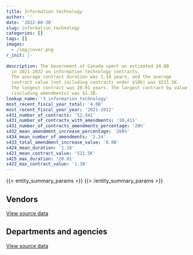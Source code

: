 ```yaml
---
title: Information technology
author: ''
date: '2022-08-30'
slug: information_technology
categories: []
tags: []
images:
  - /img/cover.png
r_init: |-
  
description: The Government of Canada spent an estimated $4.0B
  in 2021-2022 on information technology contracts.
  The average contract duration was 1.18 years, and the average
  contract value (not including contracts under $10k) was $521.5K.
  The longest contract was 20.01 years. The largest contract by value
  (including amendments) was $1.1B.
lookup_name: '3_information_technology'
most_recent_fiscal_year_total: '4.0B'
most_recent_fiscal_year_year: '2021-2022'
s431_number_of_contracts: '52,441'
s431_number_of_contracts_with_amendments: '10,411'
s431_number_of_contracts_amendments_percentage: '20%'
s432_mean_amendment_increase_percentage: '288%'
s434_mean_number_of_amendments: '2.24'
s433_total_amendment_increase_value: '8.8B'
s424_mean_duration: '1.18'
s421_mean_contract_value: '521.5K'
s425_max_duration: '20.01'
s422_max_contract_value: '1.1B'
---
```


<script src="/rmarkdown-libs/htmlwidgets/htmlwidgets.js"></script>
<link href="/rmarkdown-libs/datatables-css/datatables-crosstalk.css" rel="stylesheet" />
<script src="/rmarkdown-libs/datatables-binding/datatables.js"></script>
<script src="/rmarkdown-libs/jquery/jquery-3.6.0.min.js"></script>
<link href="/rmarkdown-libs/dt-core-bootstrap/css/dataTables.bootstrap.min.css" rel="stylesheet" />
<link href="/rmarkdown-libs/dt-core-bootstrap/css/dataTables.bootstrap.extra.css" rel="stylesheet" />
<script src="/rmarkdown-libs/dt-core-bootstrap/js/jquery.dataTables.min.js"></script>
<script src="/rmarkdown-libs/dt-core-bootstrap/js/dataTables.bootstrap.min.js"></script>
<link href="/rmarkdown-libs/crosstalk/css/crosstalk.min.css" rel="stylesheet" />
<script src="/rmarkdown-libs/crosstalk/js/crosstalk.min.js"></script>
<script src="/rmarkdown-libs/htmlwidgets/htmlwidgets.js"></script>
<link href="/rmarkdown-libs/datatables-css/datatables-crosstalk.css" rel="stylesheet" />
<script src="/rmarkdown-libs/datatables-binding/datatables.js"></script>
<script src="/rmarkdown-libs/jquery/jquery-3.6.0.min.js"></script>
<link href="/rmarkdown-libs/dt-core-bootstrap/css/dataTables.bootstrap.min.css" rel="stylesheet" />
<link href="/rmarkdown-libs/dt-core-bootstrap/css/dataTables.bootstrap.extra.css" rel="stylesheet" />
<script src="/rmarkdown-libs/dt-core-bootstrap/js/jquery.dataTables.min.js"></script>
<script src="/rmarkdown-libs/dt-core-bootstrap/js/dataTables.bootstrap.min.js"></script>
<link href="/rmarkdown-libs/crosstalk/css/crosstalk.min.css" rel="stylesheet" />
<script src="/rmarkdown-libs/crosstalk/js/crosstalk.min.js"></script>

{{< entity_summary_params >}}
{{< /entity_summary_params >}}

## Vendors

<div id="htmlwidget-1" style="width:100%;height:auto;" class="datatables html-widget"></div>
<script type="application/json" data-for="htmlwidget-1">{"x":{"style":"bootstrap","filter":"none","vertical":false,"data":[["<a href=\"/vendors/10647802_canada/\">10647802 Canada<\/a>","<a href=\"/vendors/11983890_canada_centre/\">11983890 Canada Centre<\/a>","<a href=\"/vendors/2keys/\">2Keys<\/a>","<a href=\"/vendors/3d_datacomm/\">3D datacomm<\/a>","<a href=\"/vendors/3m_canada_company/\">3M Canada Company<\/a>","<a href=\"/vendors/4_office_automation/\">4 Office Automation<\/a>","<a href=\"/vendors/49_solutions/\">49 Solutions<\/a>","<a href=\"/vendors/4plan_consulting/\">4Plan Consulting<\/a>","<a href=\"/vendors/529040_ontario_and_880382/\">529040 Ontario and 880382<\/a>","<a href=\"/vendors/9168516_canada/\">9168516 Canada<\/a>","<a href=\"/vendors/a_hundred_answers/\">A Hundred Answers<\/a>","<a href=\"/vendors/ab_sciex/\">AB Sciex<\/a>","<a href=\"/vendors/accenture/\">Accenture<\/a>","<a href=\"/vendors/access_2_networks/\">Access 2 Networks<\/a>","<a href=\"/vendors/acme_future_security_controls/\">Acme Future Security Controls<\/a>","<a href=\"/vendors/acosys_consulting_services/\">Acosys Consulting Services<\/a>","<a href=\"/vendors/act/\">ACT<\/a>","<a href=\"/vendors/action_personnel_of_ottawa_hull/\">Action Personnel of Ottawa Hull<\/a>","<a href=\"/vendors/adga_group/\">ADGA Group<\/a>","<a href=\"/vendors/adobe/\">Adobe<\/a>","<a href=\"/vendors/adrm_technology_consulting/\">ADRM Technology Consulting<\/a>","<a href=\"/vendors/advanced_business_interiors/\">Advanced Business Interiors<\/a>","<a href=\"/vendors/advanced_chippewa_technologies/\">Advanced Chippewa Technologies<\/a>","<a href=\"/vendors/agilent/\">Agilent<\/a>","<a href=\"/vendors/ainsworth/\">Ainsworth<\/a>","<a href=\"/vendors/air_liquide_canada/\">Air Liquide Canada<\/a>","<a href=\"/vendors/airbus/\">Airbus<\/a>","<a href=\"/vendors/alinea_international/\">Alinea International<\/a>","<a href=\"/vendors/altis_human_resources/\">Altis Human Resources<\/a>","<a href=\"/vendors/amazon/\">Amazon<\/a>","<a href=\"/vendors/amtek_engineering/\">Amtek Engineering<\/a>","<a href=\"/vendors/anixter/\">Anixter<\/a>","<a href=\"/vendors/ansys_canada/\">Ansys Canada<\/a>","<a href=\"/vendors/applied_electonics/\">Applied Electonics<\/a>","<a href=\"/vendors/apption/\">Apption<\/a>","<a href=\"/vendors/arisglobal/\">Arisglobal<\/a>","<a href=\"/vendors/artemp_personnel_services/\">Artemp Personnel Services<\/a>","<a href=\"/vendors/asokan_business_interiors/\">Asokan Business Interiors<\/a>","<a href=\"/vendors/associated_engineering/\">Associated Engineering<\/a>","<a href=\"/vendors/avi_spl_canada/\">AVI SPL Canada<\/a>","<a href=\"/vendors/b_l_associates/\">B L Associates<\/a>","<a href=\"/vendors/bae_systems/\">BAE Systems<\/a>","<a href=\"/vendors/banctec_canada/\">BancTec Canada<\/a>","<a href=\"/vendors/banfield_seguin/\">Banfield Seguin<\/a>","<a href=\"/vendors/bdo_canada/\">BDO Canada<\/a>","<a href=\"/vendors/beckman_coulter_canada/\">Beckman Coulter Canada<\/a>","<a href=\"/vendors/bell_and_howell_canada/\">Bell and Howell Canada<\/a>","<a href=\"/vendors/bell_canada/\">Bell Canada<\/a>","<a href=\"/vendors/black_mcdonald/\">Black McDonald<\/a>","<a href=\"/vendors/blackberry/\">Blackberry<\/a>","<a href=\"/vendors/bluedot/\">BlueDot<\/a>","<a href=\"/vendors/bmc_software/\">Bmc Software<\/a>","<a href=\"/vendors/bmc_software_canada/\">BMC Software Canada<\/a>","<a href=\"/vendors/bombardier/\">Bombardier<\/a>","<a href=\"/vendors/bragg_communications/\">Bragg Communications<\/a>","<a href=\"/vendors/brandt_tractor/\">Brandt Tractor<\/a>","<a href=\"/vendors/bridges_of_canada/\">Bridges of Canada<\/a>","<a href=\"/vendors/broadnet_telecom/\">Broadnet Telecom<\/a>","<a href=\"/vendors/brookfield_global_integrated_solutions/\">Brookfield Global Integrated Solutions<\/a>","<a href=\"/vendors/brs_innovations/\">BRS Innovations<\/a>","<a href=\"/vendors/bruker/\">Bruker<\/a>","<a href=\"/vendors/c_core/\">C Core<\/a>","<a href=\"/vendors/ca/\">CA<\/a>","<a href=\"/vendors/cache_computer_consulting/\">Cache Computer Consulting<\/a>","<a href=\"/vendors/cadex/\">Cadex<\/a>","<a href=\"/vendors/calian/\">Calian<\/a>","<a href=\"/vendors/campbell_scientific_canada/\">Campbell Scientific Canada<\/a>","<a href=\"/vendors/canada_post/\">Canada Post<\/a>","<a href=\"/vendors/canadian_bank_note_company/\">Canadian Bank Note Company<\/a>","<a href=\"/vendors/canadian_corps_of_commissionaires/\">Canadian Corps of Commissionaires<\/a>","<a href=\"/vendors/canadian_development_consultants/\">Canadian Development Consultants<\/a>","<a href=\"/vendors/canon/\">Canon<\/a>","<a href=\"/vendors/cansel_survey_equipment/\">Cansel Survey Equipment<\/a>","<a href=\"/vendors/carahsoft_technology/\">Carahsoft Technology<\/a>","<a href=\"/vendors/careworx/\">CareWorx<\/a>","<a href=\"/vendors/carswell/\">Carswell<\/a>","<a href=\"/vendors/cbci_telecom/\">CBCI Telecom<\/a>","<a href=\"/vendors/cdci_research/\">CDCI Research<\/a>","<a href=\"/vendors/cdw_canada/\">CDW Canada<\/a>","<a href=\"/vendors/cellebrite/\">Cellebrite<\/a>","<a href=\"/vendors/ceridian/\">Ceridian<\/a>","<a href=\"/vendors/cgi/\">CGI<\/a>","<a href=\"/vendors/channel_management_international/\">Channel Management International<\/a>","<a href=\"/vendors/charter_telecom/\">Charter Telecom<\/a>","<a href=\"/vendors/chubb_edwards/\">Chubb Edwards<\/a>","<a href=\"/vendors/cima/\">CIMA<\/a>","<a href=\"/vendors/cision_canada/\">Cision Canada<\/a>","<a href=\"/vendors/cistel_technology/\">Cistel Technology<\/a>","<a href=\"/vendors/citrix/\">Citrix<\/a>","<a href=\"/vendors/click_networks/\">Click Networks<\/a>","<a href=\"/vendors/closereach/\">CloseReach<\/a>","<a href=\"/vendors/co_ven/\">Co Ven<\/a>","<a href=\"/vendors/cofomo/\">Cofomo<\/a>","<a href=\"/vendors/colt_canada/\">Colt Canada<\/a>","<a href=\"/vendors/combat_networks/\">Combat Networks<\/a>","<a href=\"/vendors/commpower/\">CommPower<\/a>","<a href=\"/vendors/commvault_systems/\">Commvault Systems<\/a>","<a href=\"/vendors/compucom_canada/\">Compucom Canada<\/a>","<a href=\"/vendors/compugen/\">Compugen<\/a>","<a href=\"/vendors/computer_associates_canada/\">Computer Associates Canada<\/a>","<a href=\"/vendors/concept_controls/\">Concept Controls<\/a>","<a href=\"/vendors/conexsys/\">CONEXSYS<\/a>","<a href=\"/vendors/connex_telecommunications/\">Connex Telecommunications<\/a>","<a href=\"/vendors/conoscenti_technologies/\">Conoscenti Technologies<\/a>","<a href=\"/vendors/contract_community/\">Contract Community<\/a>","<a href=\"/vendors/convergint_technologies/\">Convergint Technologies<\/a>","<a href=\"/vendors/coradix_technology_consulting/\">Coradix Technology Consulting<\/a>","<a href=\"/vendors/corbel_management/\">Corbel Management<\/a>","<a href=\"/vendors/csdc_systems/\">CSDC Systems<\/a>","<a href=\"/vendors/ctoms/\">CTOMS<\/a>","<a href=\"/vendors/cullen_diesel_power/\">Cullen Diesel Power<\/a>","<a href=\"/vendors/cytelligence/\">Cytelligence<\/a>","<a href=\"/vendors/d_mark_biosciences/\">D Mark Biosciences<\/a>","<a href=\"/vendors/d2l/\">D2L<\/a>","<a href=\"/vendors/d4is_solutions/\">D4IS Solutions<\/a>","<a href=\"/vendors/dalhousie_university/\">Dalhousie University<\/a>","<a href=\"/vendors/dalian_enterprises/\">Dalian Enterprises<\/a>","<a href=\"/vendors/dasco_equipment/\">DASCO Equipment<\/a>","<a href=\"/vendors/decisive_group/\">Decisive Group<\/a>","<a href=\"/vendors/delco_automation/\">Delco Automation<\/a>","<a href=\"/vendors/dell_computer/\">Dell Computer<\/a>","<a href=\"/vendors/deloitte_and_touche/\">Deloitte and Touche<\/a>","<a href=\"/vendors/diligens/\">Diligens<\/a>","<a href=\"/vendors/dls_technology/\">DLS Technology<\/a>","<a href=\"/vendors/dnr_consulting_group/\">DNR Consulting Group<\/a>","<a href=\"/vendors/donna_cona/\">Donna Cona<\/a>","<a href=\"/vendors/dwp_solutions/\">DWP Solutions<\/a>","<a href=\"/vendors/dymech_engineering/\">Dymech Engineering<\/a>","<a href=\"/vendors/dynabook_canada/\">Dynabook Canada<\/a>","<a href=\"/vendors/dynamic_personnel_consultants/\">Dynamic Personnel Consultants<\/a>","<a href=\"/vendors/eagle_professional_resources/\">Eagle Professional Resources<\/a>","<a href=\"/vendors/eberhard_von_huene_associates/\">Eberhard Von Huene Associates<\/a>","<a href=\"/vendors/ebsco_canada/\">EBSCO Canada<\/a>","<a href=\"/vendors/eclipsys_solutions/\">Eclipsys Solutions<\/a>","<a href=\"/vendors/elsevier/\">Elsevier<\/a>","<a href=\"/vendors/emcon_services/\">Emcon Services<\/a>","<a href=\"/vendors/empowered_networks/\">Empowered Networks<\/a>","<a href=\"/vendors/emtec/\">Emtec<\/a>","<a href=\"/vendors/entrust/\">Entrust<\/a>","<a href=\"/vendors/eperformance/\">Eperformance<\/a>","<a href=\"/vendors/ernst_young/\">Ernst Young<\/a>","<a href=\"/vendors/esri/\">ESRI<\/a>","<a href=\"/vendors/evaluation_personnel_selection/\">Evaluation Personnel Selection<\/a>","<a href=\"/vendors/evripos_janitorial_services/\">Evripos Janitorial Services<\/a>","<a href=\"/vendors/excel_human_resources/\">Excel Human Resources<\/a>","<a href=\"/vendors/factiva/\">Factiva<\/a>","<a href=\"/vendors/fast_track_staffing/\">Fast Track Staffing<\/a>","<a href=\"/vendors/felix_technology/\">Felix Technology<\/a>","<a href=\"/vendors/ference_company_consulting/\">Ference Company Consulting<\/a>","<a href=\"/vendors/finning_international/\">Finning International<\/a>","<a href=\"/vendors/forrester_research/\">Forrester Research<\/a>","<a href=\"/vendors/foxit_software/\">Foxit Software<\/a>","<a href=\"/vendors/freebalance/\">FreeBalance<\/a>","<a href=\"/vendors/frequentis_canada/\">Frequentis Canada<\/a>","<a href=\"/vendors/fujitsu/\">Fujitsu<\/a>","<a href=\"/vendors/gap_wireless/\">Gap Wireless<\/a>","<a href=\"/vendors/garda_security_group/\">Garda Security Group<\/a>","<a href=\"/vendors/gartner/\">Gartner<\/a>","<a href=\"/vendors/gc_strategies/\">GC Strategies<\/a>","<a href=\"/vendors/gdi_services/\">GDI Services<\/a>","<a href=\"/vendors/general_dynamics/\">General Dynamics<\/a>","<a href=\"/vendors/genesis_integration/\">Genesis Integration<\/a>","<a href=\"/vendors/glasshouse_systems/\">GlassHouse Systems<\/a>","<a href=\"/vendors/global_knowledge/\">Global Knowledge<\/a>","<a href=\"/vendors/global_upholstery/\">Global Upholstery<\/a>","<a href=\"/vendors/grand_toy/\">Grand Toy<\/a>","<a href=\"/vendors/greater_toronto_airport_authority/\">Greater Toronto Airport Authority<\/a>","<a href=\"/vendors/gsi_international_consulting/\">GSI International Consulting<\/a>","<a href=\"/vendors/hawboldt_industries/\">Hawboldt Industries<\/a>","<a href=\"/vendors/haworth/\">Haworth<\/a>","<a href=\"/vendors/hewlett_packard/\">Hewlett Packard<\/a>","<a href=\"/vendors/hitachi_data_systems/\">Hitachi Data Systems<\/a>","<a href=\"/vendors/hitrac/\">Hitrac<\/a>","<a href=\"/vendors/honeywell/\">Honeywell<\/a>","<a href=\"/vendors/hootsuite/\">Hootsuite<\/a>","<a href=\"/vendors/horizant/\">Horizant<\/a>","<a href=\"/vendors/hoskin_scientific/\">Hoskin Scientific<\/a>","<a href=\"/vendors/hubspoke/\">HubSpoke<\/a>","<a href=\"/vendors/hypertec/\">Hypertec<\/a>","<a href=\"/vendors/i4c_information_technology/\">I4C Information Technology<\/a>","<a href=\"/vendors/ibiska_telecom/\">Ibiska Telecom<\/a>","<a href=\"/vendors/ibm_canada/\">IBM Canada<\/a>","<a href=\"/vendors/iceberg_networks/\">Iceberg Networks<\/a>","<a href=\"/vendors/ids_systems_consultants/\">IDS Systems Consultants<\/a>","<a href=\"/vendors/ifathom/\">iFathom<\/a>","<a href=\"/vendors/ihs_global/\">IHS Global<\/a>","<a href=\"/vendors/iic_technologies/\">IIC Technologies<\/a>","<a href=\"/vendors/illumina_canada/\">Illumina Canada<\/a>","<a href=\"/vendors/imp_group/\">IMP Group<\/a>","<a href=\"/vendors/imtech_marine_canada/\">Imtech Marine Canada<\/a>","<a href=\"/vendors/info_tech_research_group/\">Info Tech Research Group<\/a>","<a href=\"/vendors/infosys/\">Infosys<\/a>","<a href=\"/vendors/inmarsat_solutions/\">Inmarsat Solutions<\/a>","<a href=\"/vendors/innovasea_marine_systems_canada/\">Innovasea Marine Systems Canada<\/a>","<a href=\"/vendors/insa/\">Insa<\/a>","<a href=\"/vendors/instrux_media/\">Instrux Media<\/a>","<a href=\"/vendors/integra_networks/\">Integra Networks<\/a>","<a href=\"/vendors/integrated_distribution_systems/\">Integrated Distribution Systems<\/a>","<a href=\"/vendors/interactive_audio_visual/\">Interactive Audio Visual<\/a>","<a href=\"/vendors/intergraph_canada/\">Intergraph Canada<\/a>","<a href=\"/vendors/international_safety_research/\">International Safety Research<\/a>","<a href=\"/vendors/ipss/\">IPSS<\/a>","<a href=\"/vendors/iron_mountain/\">Iron Mountain<\/a>","<a href=\"/vendors/it_net_consultants/\">IT NET Consultants<\/a>","<a href=\"/vendors/itex/\">ITEX<\/a>","<a href=\"/vendors/j_j_trailers_manufacturers_and_sales/\">J J Trailers Manufacturers and Sales<\/a>","<a href=\"/vendors/jasco_applied_sciences_canada/\">JASCO Applied Sciences Canada<\/a>","<a href=\"/vendors/jastram_engineering/\">Jastram Engineering<\/a>","<a href=\"/vendors/john_wiley_sons/\">John Wiley Sons<\/a>","<a href=\"/vendors/johnson_controls_canada/\">Johnson Controls Canada<\/a>","<a href=\"/vendors/keydata_associates/\">Keydata Associates<\/a>","<a href=\"/vendors/keysight_technologies_canada/\">Keysight Technologies Canada<\/a>","<a href=\"/vendors/kongsberg/\">Kongsberg<\/a>","<a href=\"/vendors/konica_minolta_business_solutions/\">Konica Minolta Business Solutions<\/a>","<a href=\"/vendors/kpmg/\">KPMG<\/a>","<a href=\"/vendors/kubota_canada/\">Kubota Canada<\/a>","<a href=\"/vendors/kyndryl_canada/\">Kyndryl Canada<\/a>","<a href=\"/vendors/l3harris/\">L3Harris<\/a>","<a href=\"/vendors/language_research_development_group/\">Language Research Development Group<\/a>","<a href=\"/vendors/lannick_contract_solutions/\">Lannick Contract Solutions<\/a>","<a href=\"/vendors/laurentian_technologies/\">Laurentian Technologies<\/a>","<a href=\"/vendors/leo_pisces_services_group/\">Leo Pisces Services Group<\/a>","<a href=\"/vendors/leonardo/\">Leonardo<\/a>","<a href=\"/vendors/levitt_safety/\">Levitt Safety<\/a>","<a href=\"/vendors/lexisnexis_canada/\">LexisNexis Canada<\/a>","<a href=\"/vendors/life_technologies/\">Life Technologies<\/a>","<a href=\"/vendors/lifespeak/\">LifeSpeak<\/a>","<a href=\"/vendors/like_10/\">Like 10<\/a>","<a href=\"/vendors/linovati/\">Linovati<\/a>","<a href=\"/vendors/lowe_martin_company/\">Lowe Martin Company<\/a>","<a href=\"/vendors/ls_telcom/\">LS telcom<\/a>","<a href=\"/vendors/lumina_it/\">Lumina IT<\/a>","<a href=\"/vendors/m_d_charlton/\">M D Charlton<\/a>","<a href=\"/vendors/m_r_engineering/\">M R Engineering<\/a>","<a href=\"/vendors/macdonald_dettwiler_and_associates/\">Macdonald Dettwiler and Associates<\/a>","<a href=\"/vendors/magellan_aerospace/\">Magellan Aerospace<\/a>","<a href=\"/vendors/makwa_resourcing/\">Makwa Resourcing<\/a>","<a href=\"/vendors/manpower_services_canada/\">Manpower Services Canada<\/a>","<a href=\"/vendors/maplesoft_consulting/\">Maplesoft Consulting<\/a>","<a href=\"/vendors/marinenav/\">MarineNav<\/a>","<a href=\"/vendors/maverin/\">Maverin<\/a>","<a href=\"/vendors/maximus_canada/\">Maximus Canada<\/a>","<a href=\"/vendors/maxsys_staffing_and_consulting/\">Maxsys Staffing and Consulting<\/a>","<a href=\"/vendors/mcafee_international/\">McAfee International<\/a>","<a href=\"/vendors/mckinsey_and_company/\">McKinsey and Company<\/a>","<a href=\"/vendors/mdos_consulting/\">MDOS Consulting<\/a>","<a href=\"/vendors/media_q/\">Media Q<\/a>","<a href=\"/vendors/mega_tech/\">Mega Tech<\/a>","<a href=\"/vendors/mercury_marine/\">Mercury Marine<\/a>","<a href=\"/vendors/messa_computing/\">Messa Computing<\/a>","<a href=\"/vendors/metocean_telematics/\">Metocean Telematics<\/a>","<a href=\"/vendors/mgis/\">MGIS<\/a>","<a href=\"/vendors/michael_wager_consulting/\">Michael Wager Consulting<\/a>","<a href=\"/vendors/microsoft_canada/\">Microsoft Canada<\/a>","<a href=\"/vendors/millbrook_tactical/\">Millbrook Tactical<\/a>","<a href=\"/vendors/mindwire_systems/\">Mindwire Systems<\/a>","<a href=\"/vendors/mishkumi_technologies/\">Mishkumi Technologies<\/a>","<a href=\"/vendors/mnp/\">MNP<\/a>","<a href=\"/vendors/modis_canada/\">Modis Canada<\/a>","<a href=\"/vendors/moerae_solutions/\">Moerae Solutions<\/a>","<a href=\"/vendors/moneris/\">Moneris<\/a>","<a href=\"/vendors/moore_canada/\">Moore Canada<\/a>","<a href=\"/vendors/morneau_shepell/\">Morneau Shepell<\/a>","<a href=\"/vendors/morpho_canada/\">Morpho Canada<\/a>","<a href=\"/vendors/motorola_solutions_canada/\">Motorola Solutions Canada<\/a>","<a href=\"/vendors/mts_allstream/\">MTS Allstream<\/a>","<a href=\"/vendors/n12_consulting/\">N12 Consulting<\/a>","<a href=\"/vendors/national_arts_centre/\">National Arts Centre<\/a>","<a href=\"/vendors/nations_translation_group/\">Nations Translation Group<\/a>","<a href=\"/vendors/nattiq/\">NATTIQ<\/a>","<a href=\"/vendors/nav_canada/\">NAV Canada<\/a>","<a href=\"/vendors/navpoint_consulting_group/\">Navpoint Consulting Group<\/a>","<a href=\"/vendors/newfound_recruiting/\">Newfound Recruiting<\/a>","<a href=\"/vendors/niche_technology/\">Niche Technology<\/a>","<a href=\"/vendors/nimble_information_strategies/\">Nimble Information Strategies<\/a>","<a href=\"/vendors/nisha_techonologies/\">Nisha Techonologies<\/a>","<a href=\"/vendors/nortac_defence/\">NORTAC Defence<\/a>","<a href=\"/vendors/northern_micro/\">Northern Micro<\/a>","<a href=\"/vendors/northwest_marine_technology/\">Northwest Marine Technology<\/a>","<a href=\"/vendors/northwestel/\">Northwestel<\/a>","<a href=\"/vendors/nortrax_canada/\">Nortrax Canada<\/a>","<a href=\"/vendors/nova_networks/\">Nova Networks<\/a>","<a href=\"/vendors/nrns/\">NRNS<\/a>","<a href=\"/vendors/nuctech_company/\">NUCTECH Company<\/a>","<a href=\"/vendors/nuix_north_america/\">Nuix North America<\/a>","<a href=\"/vendors/olin/\">Olin<\/a>","<a href=\"/vendors/onix_networking_canada/\">Onix Networking Canada<\/a>","<a href=\"/vendors/onx_enterprise_solutions/\">OnX Enterprise Solutions<\/a>","<a href=\"/vendors/openframe_technologies/\">OpenFrame Technologies<\/a>","<a href=\"/vendors/opentext/\">OpenText<\/a>","<a href=\"/vendors/oproma/\">Oproma<\/a>","<a href=\"/vendors/optiv_canada_federal/\">Optiv Canada Federal<\/a>","<a href=\"/vendors/oracle_canada/\">Oracle Canada<\/a>","<a href=\"/vendors/orangutech/\">Orangutech<\/a>","<a href=\"/vendors/paladin_group/\">Paladin Group<\/a>","<a href=\"/vendors/panasonic/\">Panasonic<\/a>","<a href=\"/vendors/patlon_aircraft_industries/\">Patlon Aircraft Industries<\/a>","<a href=\"/vendors/perceptics/\">Perceptics<\/a>","<a href=\"/vendors/phaselock_systems_international/\">Phaselock Systems International<\/a>","<a href=\"/vendors/pitney_bowes/\">Pitney Bowes<\/a>","<a href=\"/vendors/podolinsky_equipment/\">Podolinsky Equipment<\/a>","<a href=\"/vendors/postmedia_network/\">Postmedia Network<\/a>","<a href=\"/vendors/pragmatic_conferencing/\">Pragmatic Conferencing<\/a>","<a href=\"/vendors/precisionit/\">PrecisionIT<\/a>","<a href=\"/vendors/pricewaterhouse_coopers/\">Pricewaterhouse Coopers<\/a>","<a href=\"/vendors/primex_project_management/\">PRIMEX Project Management<\/a>","<a href=\"/vendors/printers_plus/\">Printers Plus<\/a>","<a href=\"/vendors/procom_consultants/\">Procom Consultants<\/a>","<a href=\"/vendors/promaxis/\">Promaxis<\/a>","<a href=\"/vendors/proquest/\">ProQuest<\/a>","<a href=\"/vendors/prosci_canada/\">Prosci Canada<\/a>","<a href=\"/vendors/protak_consulting_group/\">Protak Consulting Group<\/a>","<a href=\"/vendors/purelogic/\">PureLogic<\/a>","<a href=\"/vendors/purespirit_solutions/\">PureSpirIT Solutions<\/a>","<a href=\"/vendors/qiagen/\">QIAGEN<\/a>","<a href=\"/vendors/qmr/\">QMR<\/a>","<a href=\"/vendors/quintet_consulting/\">Quintet Consulting<\/a>","<a href=\"/vendors/r2i/\">R2I<\/a>","<a href=\"/vendors/rampart_international/\">Rampart International<\/a>","<a href=\"/vendors/randstad/\">Randstad<\/a>","<a href=\"/vendors/rapiscan_systems/\">Rapiscan Systems<\/a>","<a href=\"/vendors/raymond_chabot_grant_thornton/\">Raymond Chabot Grant Thornton<\/a>","<a href=\"/vendors/raytheon/\">Raytheon<\/a>","<a href=\"/vendors/rhea/\">RHEA<\/a>","<a href=\"/vendors/rheinmetall/\">Rheinmetall<\/a>","<a href=\"/vendors/ricoh/\">Ricoh<\/a>","<a href=\"/vendors/risk_sciences_international/\">Risk Sciences International<\/a>","<a href=\"/vendors/rockwell_collins_canada/\">Rockwell Collins Canada<\/a>","<a href=\"/vendors/rogers/\">Rogers<\/a>","<a href=\"/vendors/rohde_schwarz_canada/\">Rohde Schwarz Canada<\/a>","<a href=\"/vendors/s_p_global_market_intelligence/\">S P Global Market Intelligence<\/a>","<a href=\"/vendors/saba_software/\">Saba Software<\/a>","<a href=\"/vendors/salesforce_canada/\">Salesforce Canada<\/a>","<a href=\"/vendors/samson_associes/\">Samson Associes<\/a>","<a href=\"/vendors/sap/\">SAP<\/a>","<a href=\"/vendors/sas_institute/\">SAS Institute<\/a>","<a href=\"/vendors/sasktel/\">SaskTel<\/a>","<a href=\"/vendors/scalar_decisions/\">Scalar Decisions<\/a>","<a href=\"/vendors/sdl_international_canada/\">SDL International Canada<\/a>","<a href=\"/vendors/seacoast_marine_electronics/\">Seacoast Marine Electronics<\/a>","<a href=\"/vendors/securekey_technologies/\">SecureKey Technologies<\/a>","<a href=\"/vendors/sharp_electronics/\">Sharp Electronics<\/a>","<a href=\"/vendors/shaw_cable/\">Shaw Cable<\/a>","<a href=\"/vendors/shi_canada/\">SHI Canada<\/a>","<a href=\"/vendors/si_systems/\">SI Systems<\/a>","<a href=\"/vendors/siemens/\">Siemens<\/a>","<a href=\"/vendors/sierra_systems_group/\">Sierra Systems Group<\/a>","<a href=\"/vendors/simex_defence/\">Simex Defence<\/a>","<a href=\"/vendors/simplex_grinnell/\">Simplex Grinnell<\/a>","<a href=\"/vendors/skillsoft_canada/\">Skillsoft Canada<\/a>","<a href=\"/vendors/smiths_detection/\">Smiths Detection<\/a>","<a href=\"/vendors/snc_lavalin/\">SNC Lavalin<\/a>","<a href=\"/vendors/softchoice/\">Softchoice<\/a>","<a href=\"/vendors/softsim_technologies/\">Softsim Technologies<\/a>","<a href=\"/vendors/solotech/\">Solotech<\/a>","<a href=\"/vendors/somos/\">Somos<\/a>","<a href=\"/vendors/southwest_research_institute/\">Southwest Research Institute<\/a>","<a href=\"/vendors/sra_staffing_solutions/\">SRA Staffing Solutions<\/a>","<a href=\"/vendors/st_airborne_systems/\">St Airborne Systems<\/a>","<a href=\"/vendors/stantec/\">Stantec<\/a>","<a href=\"/vendors/stepped_care_solutions/\">Stepped Care Solutions<\/a>","<a href=\"/vendors/stoneworks_technologies/\">Stoneworks Technologies<\/a>","<a href=\"/vendors/summit_canada_distributors/\">Summit Canada Distributors<\/a>","<a href=\"/vendors/super_channel_international/\">Super Channel International<\/a>","<a href=\"/vendors/suse_software_solutions_canada/\">SUSE Software Solutions Canada<\/a>","<a href=\"/vendors/synersolutions_technologies/\">SynerSolutions Technologies<\/a>","<a href=\"/vendors/systematix_solutions/\">Systematix Solutions<\/a>","<a href=\"/vendors/systemscope/\">Systemscope<\/a>","<a href=\"/vendors/tag_hr/\">Tag HR<\/a>","<a href=\"/vendors/taligent_consulting/\">Taligent Consulting<\/a>","<a href=\"/vendors/tankatek/\">Tankatek<\/a>","<a href=\"/vendors/tecsis/\">Tecsis<\/a>","<a href=\"/vendors/teknion/\">Teknion<\/a>","<a href=\"/vendors/teksystems_canada/\">Teksystems Canada<\/a>","<a href=\"/vendors/telecom_computer_services/\">Telecom Computer Services<\/a>","<a href=\"/vendors/teledyne/\">Teledyne<\/a>","<a href=\"/vendors/telesat/\">Telesat<\/a>","<a href=\"/vendors/telus_canada/\">Telus Canada<\/a>","<a href=\"/vendors/tenaquip/\">Tenaquip<\/a>","<a href=\"/vendors/teramach_technologies/\">Teramach Technologies<\/a>","<a href=\"/vendors/tes_contract_services/\">TES Contract Services<\/a>","<a href=\"/vendors/testforce_systems/\">Testforce Systems<\/a>","<a href=\"/vendors/thales/\">Thales<\/a>","<a href=\"/vendors/the_aim_group/\">The AIM Group<\/a>","<a href=\"/vendors/the_halifax_computer_consulting_group/\">The Halifax Computer Consulting Group<\/a>","<a href=\"/vendors/the_halifax_group/\">The Halifax Group<\/a>","<a href=\"/vendors/the_it_broker/\">The IT Broker<\/a>","<a href=\"/vendors/the_ktl_group/\">The KTL Group<\/a>","<a href=\"/vendors/the_mathworks/\">The Mathworks<\/a>","<a href=\"/vendors/the_right_door_consulting/\">The Right Door Consulting<\/a>","<a href=\"/vendors/the_vcan_group/\">The VCAN Group<\/a>","<a href=\"/vendors/thermo_fisher_scientific/\">Thermo Fisher Scientific<\/a>","<a href=\"/vendors/thinkon/\">ThinkOn<\/a>","<a href=\"/vendors/thomas_schmidt/\">Thomas Schmidt<\/a>","<a href=\"/vendors/thomson_reuters/\">Thomson Reuters<\/a>","<a href=\"/vendors/thrive_health/\">Thrive Health<\/a>","<a href=\"/vendors/tiree/\">Tiree<\/a>","<a href=\"/vendors/toromont/\">Toromont<\/a>","<a href=\"/vendors/toshiba_canada/\">Toshiba Canada<\/a>","<a href=\"/vendors/totem_offisource/\">Totem Offisource<\/a>","<a href=\"/vendors/tpg_technology_consultants/\">Tpg Technology Consultants<\/a>","<a href=\"/vendors/track24_canada/\">Track24 Canada<\/a>","<a href=\"/vendors/transpolar_technology/\">Transpolar Technology<\/a>","<a href=\"/vendors/trm_technologies/\">TRM Technologies<\/a>","<a href=\"/vendors/tundra_technical_solutions/\">Tundra Technical Solutions<\/a>","<a href=\"/vendors/turtle_island_staffing/\">Turtle Island Staffing<\/a>","<a href=\"/vendors/tyco_integrated_fire_security/\">Tyco Integrated Fire Security<\/a>","<a href=\"/vendors/ultra_electronics/\">Ultra Electronics<\/a>","<a href=\"/vendors/unisoft_international/\">Unisoft International<\/a>","<a href=\"/vendors/unisource/\">Unisource<\/a>","<a href=\"/vendors/unisys_canada/\">Unisys Canada<\/a>","<a href=\"/vendors/united_rentals_of_canada/\">United Rentals of Canada<\/a>","<a href=\"/vendors/universite_laval/\">Universite Laval<\/a>","<a href=\"/vendors/university_of_calgary/\">University of Calgary<\/a>","<a href=\"/vendors/university_of_guelph/\">University of Guelph<\/a>","<a href=\"/vendors/university_of_new_brunswick/\">University of New Brunswick<\/a>","<a href=\"/vendors/university_of_ottawa/\">University of Ottawa<\/a>","<a href=\"/vendors/university_of_waterloo/\">University of Waterloo<\/a>","<a href=\"/vendors/vaisala_canada/\">Vaisala Canada<\/a>","<a href=\"/vendors/valcom_consulting/\">Valcom Consulting<\/a>","<a href=\"/vendors/veritaaq_technology_house/\">Veritaaq Technology House<\/a>","<a href=\"/vendors/veritas_technologies/\">Veritas Technologies<\/a>","<a href=\"/vendors/vfa_canada/\">VFA Canada<\/a>","<a href=\"/vendors/vmware/\">VMware<\/a>","<a href=\"/vendors/vwr_international/\">VWR International<\/a>","<a href=\"/vendors/wajax/\">Wajax<\/a>","<a href=\"/vendors/watchguard_video/\">WatchGuard Video<\/a>","<a href=\"/vendors/waters/\">Waters<\/a>","<a href=\"/vendors/wesco_distribution_canada/\">WESCO Distribution Canada<\/a>","<a href=\"/vendors/westbury_national_show_systems/\">Westbury National Show Systems<\/a>","<a href=\"/vendors/westower_communications/\">WesTower Communications<\/a>","<a href=\"/vendors/wildlife_computers/\">Wildlife Computers<\/a>","<a href=\"/vendors/wills_transfer/\">Wills Transfer<\/a>","<a href=\"/vendors/wintersteiger/\">WINTERSTEIGER<\/a>","<a href=\"/vendors/wolters_kluwer/\">Wolters Kluwer<\/a>","<a href=\"/vendors/workdynamics_technologies/\">WorkDynamics Technologies<\/a>","<a href=\"/vendors/worldreach_software/\">Worldreach Software<\/a>","<a href=\"/vendors/wsp/\">WSP<\/a>","<a href=\"/vendors/wyssen_avalanche_control/\">Wyssen Avalanche Control<\/a>","<a href=\"/vendors/xerox/\">Xerox<\/a>","<a href=\"/vendors/yamaha_motors_canada/\">Yamaha Motors Canada<\/a>","<a href=\"/vendors/zayo_canada/\">Zayo Canada<\/a>","<a href=\"/vendors/zernam_enterprise/\">Zernam Enterprise<\/a>","<a href=\"/vendors/zycom/\">Zycom<\/a>"],[null,null,11126747.19,506059.18,1848744.09,287438.51,811622.94,194104.86,null,null,2693995.14,null,9273420.3,4839406.75,134522.87,null,1819713.42,87970.5,10669694,7528403.73,8397753.97,17810.48,18342716.57,78390.65,null,null,19940.71,null,1056858.37,null,165016.62,132099.41,1176018.9,3195048.36,1145481.57,713895.35,null,10345.15,128281.8,5975783.75,1500286.03,null,1189444.93,9470.63,1915808.52,null,2583368.27,343067183.42,null,3572374.11,null,2409764.27,8145801.66,null,2234837.59,null,null,null,null,null,null,24217.97,87917.88,22318924.48,null,18627118.1,15463.21,46423.49,1475305.73,100130.63,null,2122838.94,163119.56,5643495.09,1249164.19,1919282.17,11181736.18,18261.86,23840783.27,974749.79,null,21532491.2,638888.64,null,49018.04,null,39046.39,21971963.17,3663047.14,7025540.37,1840287.03,921015.01,37168596.41,2262499.7,10015218.15,841280.97,3180216.5,18711987.02,3524182.37,29535466.72,null,8273620.11,53462.66,585888.26,220871.9,null,18470998.98,null,1711894.73,null,null,5650000,79178.36,null,2696930.16,null,3894260.2,12880.57,15553729.66,336956.02,12668315.72,25752572.97,null,595930.31,5469171.63,23294924.95,522974.12,null,null,82783.8,1896001.56,10747.08,347856.5,15711489.78,496449.01,4698606.1,4115598.26,1105158.77,5954794.92,1474194.23,5384829.4,6553853.99,166531.97,null,29780856.78,908787.92,41956.51,136478.5,null,null,65731.82,null,1923401.67,2055061.81,9011308.74,39319.23,null,16141085.49,5061432.03,null,1303175.31,1580833.04,1547177.76,323832.84,20821.85,null,null,null,680915,31930.15,11566507.47,3203568.7,125864.25,2289613.04,1330336.95,1259995.13,45308.49,356159.34,15813931.31,2402814.36,25658465.34,366596557.23,1783519.32,408356.41,1417378.65,161071.86,null,45355.38,1033277.67,null,599118.67,19784833.18,22975170.75,null,15083295.87,252646.07,6731642.54,34936.44,868558.44,433435.33,90937.1,13825854.51,1172634.19,6976954.55,25779016.95,28832.81,null,null,null,null,1057800.29,111258.15,1237898.08,147657.73,674409.82,null,3466250.36,5404732.57,135208.3,null,946782.54,868350.31,11800,736876.23,692442.83,null,107734.04,2038690.49,1838074.2,null,6852151.19,6317793.68,2056002.9,null,963945.36,96008.46,1083833.42,1019318.84,30237571.31,null,182689.93,null,496584.04,399999,388120.38,2067470.04,8148.36,314018.79,null,1662859.95,4825009.55,2210914.55,4452894.28,133898191.59,145995.08,25614306.66,7096057.1,1553099.92,40166997.76,1241403.58,28783366.74,null,null,1559072.56,65647794.95,5565472.43,908825.65,75637.97,null,449738.62,68433.93,3573318.91,4186872.48,1248273.19,42066.99,54321997.9,4194194.97,65768049.21,null,4450446.3,34100.44,580556.81,1669475.61,null,17192.55,43953.65,901471.91,7579522.78,2247619.85,23283640.87,598807.39,1846100.77,77666687.1,4380246.57,1158579.03,5400026.6,15735.94,1341766.75,1209388.62,161295.82,37792.34,141926.19,3744843.69,7189804.95,21869710.65,null,2493440.26,9999010.28,1577606.11,90466.01,null,2837940.48,5859793.75,3217913.39,40207.8,875369.96,null,null,1303019.05,21906961.88,null,190523.14,1051013,null,1259310.53,1856812.66,115998.04,28445.63,49309248.4,421418.3,null,64856.4,null,145552.64,14414163.27,8902373.4,5141258.78,972161.31,39986.97,null,12919.37,1066934.84,1163414.97,1044658.54,65911214.8,338595.25,4037471.74,102265.99,259740.85,916436.57,55979.61,null,10307942.32,47921.31,6361891.45,832975.98,null,767054.47,63647.19,82811.97,null,8212259.47,502183.75,null,null,44859.83,22543842.32,3033172.77,875302.14,1421284.63,3186008.78,543149.61,254956.46,28007451.79,6848142.9,840897.73,17350849.6,100399730.88,null,27605390.09,11344995.72,2071796.32,1831177.19,7170961.67,342776.5,1103887.12,181849.78,3494178.54,992186.66,24408,1528113.76,21364.91,null,1017740.55,177297.39,null,789459.57,4316.4,20095690.1,null,32266519.48,2701195.52,5202294.6,4529357.65,1224411.12,188435.25,16550.94,122355.36,1243824.76,null,13123384.17,64022.68,null,44577.25,116890.85,74212.87,null,null,460419.38,null,70407613.4,2599263.09,289362.29,10305969.9,null,411173.31,1392106.25,85946.24,88543.38,743057.6,216752.18,21256.16,null,1080454.03,527871.96,2191347.96,1284836.03,9764.49,840089.86,8849330.87,null,31252611.95,783754.4,2160036.49],[null,null,13150693.75,2400693.68,1853809.14,159112.6,null,null,230883.32,null,1423109.68,20731.08,7903860.73,1644139.47,284911.74,89596.6,1524375.93,null,9660148.08,6512362.15,9934738.24,null,15144463,217388.95,2041.11,null,191878.59,null,1698732.76,919747.19,null,217705.45,897549.37,4564483.92,1566630.19,2916038.68,344680.14,24543.05,103724.8,4414421.15,1504396.41,null,1373061.01,null,705932.6,null,1665885.03,331716547.82,23342.33,5365727,240241.97,3202223.7,8867759.75,null,2241514.85,239560,1666.28,405973.44,1523.59,null,15572.59,14110.72,142.52,22716907.55,null,22643333.01,null,60493.63,1522798.06,64975,690471.96,2430026.12,353547.6,13630028.12,1343750.36,892813.87,9918097.7,null,30633274.15,1411328.52,null,19712295.03,284154.68,9842.62,5197.21,20085.75,20566.5,27865919.15,3508923.39,13854501.86,2576718.66,3178624.99,41593355.64,1680745.51,8849304.7,null,4349501.33,5548189.32,6122621.81,29599560.11,130862.16,1028339.53,1175290.21,1058856.1,94026.04,null,22382474.56,null,1688325.08,null,null,2739863.01,79395.28,130984.39,2550232.74,6293.91,5666540.9,25387.6,17263724.83,292090.72,11752176.63,64352340.43,25753.86,1015334.57,279757.35,21207426.36,210201.28,null,8035024.19,105626.01,1612972.32,null,163223.02,11139895.98,null,1219427.8,4063849.15,1508850.4,2961153.13,1697872.19,4677253.24,8342642.44,null,null,26599645.51,826253.44,38893.04,21938.7,144694.63,13184.77,87153.18,1193264.35,2049843.69,null,11994076,138967.25,null,18445348.78,7162585.52,null,1723646.94,3500476.75,4431841.15,306644.91,null,132049.3,null,null,null,null,17463934.86,4938795.79,82846.05,5209666.84,1320489.69,1141743.42,55609.4,871485.52,16121007.45,1718633.38,27277142.23,320950357.94,807093.91,184405.39,1231999.73,175936.28,48841.38,48153.99,524553.44,null,746159.68,26720475.8,23038116.42,null,26503585.95,323706.61,2802624.17,null,1446405.7,116540.7,null,11222598.94,790092.76,6119991.6,13472910.17,null,null,18580.8,null,26748.19,2073893.87,137830.37,71207.34,813910.24,1373854.1,113156.82,4888317.43,1832332.69,65170.28,27258.84,1783901.25,2144292.15,null,5402.17,702614.15,30531.31,19870.04,2119500.78,531289.98,null,5041299.89,9383982.22,3187131.34,null,1044076.23,null,1029792.91,628885.71,29917735.14,null,1637072.8,1691655.78,1143331.34,null,666911.08,2587590.97,8178.1,353756.18,null,1514533.53,4860910.57,4437392.93,2406757.03,205265721.44,173960.57,21001801.75,5748406.32,1916889.67,38088806.73,1348037.42,28862225.28,21016.2,237539.92,1974973.58,57114615.87,8503112.44,1042911.56,22518.7,null,387061.29,162150.89,2897289.04,4919572.63,1251693.12,81336.29,76656045.71,4205685.92,49117461.06,null,4452089.29,null,723902.28,1765662.22,4000000,2448569.62,278529.4,903941.7,13437728.75,1695631.3,28818788.06,670545.66,5568690.9,72942427.85,6334693.54,695799.73,6335852.4,null,null,1859653.03,318233.13,66594.5,128406.34,3747945.03,6417888.92,16279579.63,null,2787221.4,12202339.17,421590.23,220780.91,30962.77,1748750.91,2581448.85,9407950.88,69627.44,1076791.41,null,745306.73,1395438.35,23404544.96,4817.05,1027556.38,null,45487.17,null,1716530.45,157448.12,29299,28689440.62,151705.55,null,65034.09,null,71190,21370721.05,11938102.81,5164336.08,377953.29,232186.56,383406.42,11940.63,2699628.54,1166602.41,2544574.45,61090336.32,420063.86,5327125.54,36164.43,349504.23,901418.18,null,null,12168867.45,525788.02,7937561.93,26725.01,14621.31,1553295.46,null,105416.62,null,15518809.1,497832.6,10445.42,6815.9,17088.54,21276538.63,2620026.49,910401.26,1796841.29,56330.52,2105279.32,4896.09,28480588.85,8617271.23,1893194.55,24210282.67,95541761.14,56353.16,38942234.95,12671506.72,1576129.61,1533459.41,11360231.5,809340.56,1395191.45,1115417.21,1014717.84,1263012.29,74901.88,1370960.44,76736.62,null,810185.29,543054.2,29907.11,767217.73,null,18654318.97,null,48467964.86,2708596.06,5088352.66,3679166.26,820843.86,67515.16,38031.6,92504.95,1247232.5,24920.03,13723619.27,null,689850,76597.53,null,58438.18,33403.62,12253.01,13192.75,62223.2,75633119.17,2595758.44,290155.06,12853418.05,null,88812.1,691569.3,357939.01,28275.57,610979.57,222516.33,22720.15,null,1839936.41,447022.98,2293440.96,841388.95,213471.09,1354506.12,9051943.44,null,30177579.01,778569.76,2185109.05],[208917.72,65812562.19,13795928.7,1236094,1848744.09,265798.69,243960.91,null,334802.9,null,317052.86,11283.01,19362272.16,1636758.38,234050.27,1377409.2,1442260.26,508923.38,11440283.06,7348953.22,10780618.13,21597.18,35687623.63,29571.01,16366.83,null,1094307.57,null,1154229.37,6351249.56,null,466338.86,726578.52,4684064.21,2034607.59,1752416.8,369813.28,null,112677.23,4114506.58,2908141.13,116198.83,1384513.77,null,1709809.63,26918.99,2022401.18,328067900.78,null,8025528.95,3748657.94,2787931.24,8503720.87,16302.31,2240969.74,null,24776.82,1490858.23,43813.46,null,14808.78,11891.43,851126.01,23000463.78,null,22064969.52,18683.16,36792.68,1475305.73,33889.82,996135.43,2232665.2,441529.72,14365944.99,126665.62,6288.22,4263751.2,null,26983328.12,1954398.32,14021.88,21373589.61,867382.91,1101847.15,null,null,28.5,24206338.75,12691611.68,32304775.04,2608338.18,null,36317890.31,3375648.72,5084242.8,null,4111410.25,12422000.47,10894688.88,29518687,null,115167.01,2055434.3,1318594.83,8819.29,100545.47,24320456.85,1072106.67,952603.15,30063.43,null,null,78504.49,3343803.31,1356216.56,6276.71,9798236.98,null,30106867.58,1995366.46,15772290.56,115195359.73,123937.47,3308282.39,712885.04,14213375.37,209626.96,15933,26515497.66,31008.57,1570553.46,null,64824.91,13963531.22,null,193230,4168617.29,1413061.3,4781092.75,1396937.07,387483.88,10893858.56,null,null,24917762.2,77042.25,51670.8,975403.75,null,8240.48,390000,1805722.01,1507226.13,955194.46,10540618.34,4915.91,null,18313130.89,16507528.9,null,2120733.73,912358.68,4993540.92,31818.03,6913.28,44710.35,113000,33602.58,null,null,14453857.98,6155207.06,null,3780608.81,1316386.28,1455185.28,null,844530.16,23167707.32,2555976.75,18203432.04,337515014.67,1139900.89,619849.96,563277.44,86728.1,null,101778.58,797777.31,19944.54,960268.55,26647469.04,22975170.75,12500.5,41862034.71,300175.7,5896134.21,null,1546740.24,300598.72,null,10451898.99,866170.32,4727444.51,16022810.53,null,null,null,null,58272.84,1904914.54,139600.43,193655.89,311668.36,1346624.82,181386.05,4874961.37,3063620.13,99338.41,18372.49,3006086.89,2070369.01,null,143657.38,616152.66,95511.7,99958.51,1024381.42,491154.57,null,5027525.85,9379185.53,3127508.29,226416.67,565251.54,null,2274493.33,110141,24470228.56,null,2153195.42,1687033.77,486388.36,null,276968.54,2805087.47,14746.51,247650.06,null,1274372.98,7814657.76,4708020.36,926880.59,254751012.82,69965.21,13632847.6,100820.16,2068305.64,30148170.2,1221171.05,28783366.74,null,313324.09,855704.67,55480357.29,7287581.63,1247532.65,null,25057.22,84777.7,366667,3072752.57,6159671.97,1248273.19,2445830.64,44457326.09,5760544.47,143232205.17,null,5060503.24,null,508675.61,2295293.22,null,2083162.97,282406.74,795643.54,11699091.73,329084.83,29420711.85,842706.11,6474429.06,72927245.84,6576176.9,633433.01,4892086.3,46526.5,null,1382392.97,1200819.67,null,111042.44,null,4214170.85,10780400.45,24923.55,821517.86,8395572.8,667542.88,364665.75,null,2432687.8,2153700.54,14493535.75,43211.09,1092017.29,null,3660328.85,1852049.56,23783120.58,38042.5,1013614.58,null,349347.94,403989.27,2429268.89,190244.07,65466.9,27903772.99,1029735.97,21470.23,64856.4,4458214.58,33222,30688174.55,23762956.79,5452214.87,84617.5,249542.32,1424524.23,400000.79,1162469.78,1163414.97,1130175.42,67212553.7,617210.62,7034300.91,38514.92,348549.3,1019760.12,3364.9,null,11449331.12,1093994.67,3158771.5,null,16124.03,910856.51,null,20052.67,64597190.3,20235286.54,26321.9,18874.15,2662204.65,2634873.73,22087997.46,2375339.41,308449.32,894581.19,274390.08,1883232.62,null,35134790.8,16672666.48,702214.82,25672773.85,86522725.19,24294.97,51279525.44,9086943.89,1030158.49,1385164.49,15329109.79,1287775.59,2077917.94,1504578.73,497291.5,1205225.46,29031.52,1380978.09,14972.07,7284.36,519084.02,1470429.4,5275368.93,304717.28,1496.18,10931361.87,14122.01,51371738.89,null,4869341.6,2203830.1,1127681.44,233591.07,105141.05,767370.63,2599475.64,null,13039697.15,20582.7,null,101682.75,null,8848.94,40000,84555.99,null,null,75971567.35,5167614.79,289362.29,33872015.26,37173.45,14762.87,1115100,84397.2,11124.75,508946.6,null,null,null,870655.09,547088.65,2837767.96,742353.74,265502.98,1350805.28,8200068.45,null,12302293.52,738321.48,3037405.16],[528049.26,1286837.81,14319027.14,776116.78,1403019.49,215355.07,2160753.16,null,5011749.31,131141.31,191542.41,43952.47,23297932.09,1066107.2,195.86,1671749.57,3281458.8,2536710.77,19000597.44,6773639.89,12524864.12,null,36652173.92,281638.54,9802.05,44946.16,365768.56,39663,764703.82,13112681.5,null,49724.83,1252581.58,3684896.07,2085058.22,901662.89,424737.93,null,56492.97,5814549.69,7967.51,28357.73,1355818.3,186763.02,1706377.39,61520.32,2142317.84,284220633,null,6518072.2,null,2532066.81,10169816.99,null,2240969.74,null,null,380071.5,null,90317.52,6057.24,51671.07,34416736.19,27225956.07,1326.44,24755366.54,null,38201.47,1475305.73,362287.78,308392.61,1921274.91,542433.55,8178660.03,122639.31,null,5626521.04,null,34919748.56,4652.92,12002513.17,19482693.84,3016784.53,5492263.4,null,null,null,18193046.6,748476.22,36997308.83,6330423.82,null,35864495.31,403408.91,5175597.39,null,4195093.46,27342499.58,20650270.33,null,null,null,2227798.69,637654.67,595659,873430.14,27801440.31,5208356.43,385316.65,null,73269.44,null,149147.62,3325931.75,4331704.47,6276.71,16963235.71,null,30709687.76,1305252.27,15911975.05,107115845.75,96181.21,2956951.56,606769.19,28714475.54,70067.09,null,28532653.57,null,2275528.5,null,132332.19,14612825.06,null,425020.52,1694676.69,1319683.05,3757555.01,467415.37,8508449.49,13432628.53,null,9126.62,29834264.47,38444.59,14551.98,30647.75,null,null,64468.28,5594742.13,1540815.24,1022715.86,9150492.18,61522.04,14352.34,18140471.2,26102278.9,23535.32,2428634,1653760.16,5869888.09,26164.02,26363.23,246452.62,null,10660233.8,315401.32,null,16293338.59,6228297.48,229504.8,5654960.91,1316386.28,1738278.73,98797.95,793067.24,9620754.76,2857561.29,28323522.82,433334137.02,2211050.11,573470.45,3609954.1,130246.18,97837.78,58465.73,77244.77,30886.38,1276497.04,26647469.04,30527752.07,1057529.67,46093794.9,512738.2,1593794.33,null,853238.51,70440.17,null,15362419.98,685906.25,5406949.92,16223896.84,null,8400,null,13183.28,null,2282084.76,151714.48,456513.47,420144.55,1842183.47,85330.73,10809604.75,1807903.88,56720.12,5392.1,2668983.48,1783096.37,null,23855.77,1434174.26,16719.26,99958.51,1108004.21,122294.3,135600,5027525.85,15751419.72,1031907.01,254283.33,300693.87,null,8834995.9,null,27264202.4,32775,1685327.25,1687033.77,287974.01,null,null,3685541.73,1730.39,207860.88,42097.7,702983.2,5923824.41,3762878.18,3912446.53,277321102.4,144122.42,12283002.13,2741.73,2401989.91,33534187.71,3013123.04,28783366.74,null,303154.09,1418327.75,39330255.37,6312775.17,730075.57,null,53946.73,120015.71,381997.15,1911661.17,2685625.62,1377757.57,5471606.79,17802777.81,2853597.28,153319109.68,33047,6901950.54,null,567293.87,1010223.6,null,3066185.54,269117.14,null,15116623.4,413227.65,29285201.81,1004588,4677546.74,94037750.88,9307423.32,1558216.48,5854124.91,null,300866.7,1709937.66,458614.65,312246.6,74464.13,null,3658251.61,14977116.04,null,861840.29,6713273.96,553366.16,129033.95,null,1871139.5,18726460.16,23567086.43,39478.62,1289819.94,39790,6998571.04,1207109.56,25275162.59,null,15360.39,null,1901505.45,556402.11,3289125.53,196134.89,94052.06,28204958.53,311205.24,99003.31,64856.4,14821026.24,147462.15,17416198.1,17359260.93,4996704.55,55270.34,390605.32,1119590.06,2369902.48,951963.98,1152261.08,1377462.87,58558543.64,401288.3,7482195.02,null,59205.63,1021481.31,372923.51,50499.75,13356780.85,2351647.93,1158319.31,null,12910.85,193674.97,9029200,87811.23,65860263.86,27851675.83,null,8480.44,2715276.55,486066.9,29808423.23,2845093.84,null,650335.2,2753053.71,713330.38,null,57500989.54,14479001.68,1106632.19,22297518.42,82183024.1,34496.75,65027495.88,16467758.43,2121573.78,2527969.25,24899300.36,1043333.35,2156026.62,995563.63,223458.2,1298329.67,363710.6,1258293.19,101866.85,777727.61,817081.42,1592775.13,4836473.96,340428.43,69331.16,38024.18,null,48400626.02,null,3669331.12,4637673.63,3651339.31,25263.19,222652.62,254388.62,2599475.64,null,13039697.15,36129.57,null,76388.25,null,8848.94,null,44723.49,null,9790.54,95987703.23,6015734.14,339902.57,12939044.48,null,null,21910.57,95490.12,10086.95,30286.74,null,38238.69,32395.52,1279766.86,1099561.15,1208087.44,1719542.79,332006.57,null,6140493.7,23486.35,11600382.83,457736.16,2654261.84]],"container":"<table class=\"table table-striped table-hover row-border order-column display\">\n  <thead>\n    <tr>\n      <th>Vendor<\/th>\n      <th>2018-2019<\/th>\n      <th>2019-2020<\/th>\n      <th>2020-2021<\/th>\n      <th>2021-2022<\/th>\n    <\/tr>\n  <\/thead>\n<\/table>","options":{"order":[[4,"desc"]],"pageLength":10,"autoWidth":true,"columnDefs":[{"targets":1,"render":"function(data, type, row, meta) {\n    return type !== 'display' ? data : DTWidget.formatCurrency(data, \"$\", 2, 3, \",\", \".\", true, null);\n  }"},{"targets":2,"render":"function(data, type, row, meta) {\n    return type !== 'display' ? data : DTWidget.formatCurrency(data, \"$\", 2, 3, \",\", \".\", true, null);\n  }"},{"targets":3,"render":"function(data, type, row, meta) {\n    return type !== 'display' ? data : DTWidget.formatCurrency(data, \"$\", 2, 3, \",\", \".\", true, null);\n  }"},{"targets":4,"render":"function(data, type, row, meta) {\n    return type !== 'display' ? data : DTWidget.formatCurrency(data, \"$\", 2, 3, \",\", \".\", true, null);\n  }"},{"width":"16%","targets":[1,2,3,4]},{"className":"dt-right","targets":[1,2,3,4]}],"orderClasses":false}},"evals":["options.columnDefs.0.render","options.columnDefs.1.render","options.columnDefs.2.render","options.columnDefs.3.render"],"jsHooks":[]}</script>
<p class="text-right">
<a href="https://github.com/GoC-Spending/contracts-data/tree/main/data/out/categories/3_information_technology/summary_by_fiscal_year_by_vendor.csv" class="source-data-link btn btn-link">View source data</a>
</p>

## Departments and agencies

<div id="htmlwidget-2" style="width:100%;height:auto;" class="datatables html-widget"></div>
<script type="application/json" data-for="htmlwidget-2">{"x":{"style":"bootstrap","filter":"none","vertical":false,"data":[["<a href=\"/departments/aafc-aac/\">Agriculture and Agri-Food Canada<\/a>","<a href=\"/departments/aandc-aadnc/\">Crown-Indigenous Relations and Northern Affairs Canada<\/a>","<a href=\"/departments/acoa-apeca/\">Atlantic Canada Opportunities Agency<\/a>","<a href=\"/departments/atssc-scdata/\">Administrative Tribunals Support Service of Canada<\/a>","<a href=\"/departments/cannor/\">Canadian Northern Economic Development Agency<\/a>","<a href=\"/departments/cas-satj/\">Courts Administration Service<\/a>","<a href=\"/departments/casdo-ocena/\">Accessibility Standards Canada<\/a>","<a href=\"/departments/cbsa-asfc/\">Canada Border Services Agency<\/a>","<a href=\"/departments/ccohs-cchst/\">Canadian Centre for Occupational Health and Safety<\/a>","<a href=\"/departments/ced-dec/\">Canada Economic Development for Quebec Regions<\/a>","<a href=\"/departments/cer-rec/\">Canada Energy Regulator<\/a>","<a href=\"/departments/cfia-acia/\">Canadian Food Inspection Agency<\/a>","<a href=\"/departments/cgc-ccg/\">Canadian Grain Commission<\/a>","<a href=\"/departments/chrc-ccdp/\">Canadian Human Rights Commission<\/a>","<a href=\"/departments/cic/\">Immigration, Refugees and Citizenship Canada<\/a>","<a href=\"/departments/cics-scic/\">Canadian Intergovernmental Conference Secretariat<\/a>","<a href=\"/departments/cihr-irsc/\">Canadian Institutes of Health Research<\/a>","<a href=\"/departments/cnsc-ccsn/\">Canadian Nuclear Safety Commission<\/a>","<a href=\"/departments/cpc-cpp/\">Civilian Review and Complaints Commission for the RCMP<\/a>","<a href=\"/departments/cra-arc/\">Canada Revenue Agency<\/a>","<a href=\"/departments/crtc/\">Canadian Radio-television and Telecommunications Commission<\/a>","<a href=\"/departments/csa-asc/\">Canadian Space Agency<\/a>","<a href=\"/departments/csc-scc/\">Correctional Service of Canada<\/a>","<a href=\"/departments/csps-efpc/\">Canada School of Public Service<\/a>","<a href=\"/departments/cta-otc/\">Canadian Transportation Agency<\/a>","<a href=\"/departments/dfatd-maecd/\">Global Affairs Canada<\/a>","<a href=\"/departments/dfo-mpo/\">Fisheries and Oceans Canada<\/a>","<a href=\"/departments/ec/\">Environment and Climate Change Canada<\/a>","<a href=\"/departments/elections/\">Elections Canada<\/a>","<a href=\"/departments/esdc-edsc/\">Employment and Social Development Canada<\/a>","<a href=\"/departments/fcac-acfc/\">Financial Consumer Agency of Canada<\/a>","<a href=\"/departments/feddevontario/\">Federal Economic Development Agency for Southern Ontario<\/a>","<a href=\"/departments/fin/\">Department of Finance Canada<\/a>","<a href=\"/departments/fintrac-canafe/\">Financial Transactions and Reports Analysis Centre of Canada<\/a>","<a href=\"/departments/fja-cmf/\">Office of the Commissioner for Federal Judicial Affairs Canada<\/a>","<a href=\"/departments/fpcc-cpac/\">Farm Products Council of Canada<\/a>","<a href=\"/departments/hc-sc/\">Health Canada<\/a>","<a href=\"/departments/iaac-aeic/\">Impact Assessment Agency of Canada<\/a>","<a href=\"/departments/ic/\">Innovation, Science and Economic Development Canada<\/a>","<a href=\"/departments/iic-iac/\">Invest in Canada<\/a>","<a href=\"/departments/ijc-cmi/\">International Joint Commission<\/a>","<a href=\"/departments/infc/\">Infrastructure Canada<\/a>","<a href=\"/departments/irb-cisr/\">Immigration and Refugee Board of Canada<\/a>","<a href=\"/departments/isc-sac/\">Indigenous Services Canada<\/a>","<a href=\"/departments/jus/\">Department of Justice Canada<\/a>","<a href=\"/departments/lac-bac/\">Library and Archives Canada<\/a>","<a href=\"/departments/mgerc-ceegm/\">Military Grievances External Review Committee<\/a>","<a href=\"/departments/mpcc-cppm/\">Military Police Complaints Commission of Canada<\/a>","<a href=\"/departments/nbc-ccbn/\">The National Battlefields Commission<\/a>","<a href=\"/departments/nfb-onf/\">National Film Board<\/a>","<a href=\"/departments/nrc-cnrc/\">National Research Council Canada<\/a>","<a href=\"/departments/nrcan-rncan/\">Natural Resources Canada<\/a>","<a href=\"/departments/nserc-crsng/\">Natural Sciences and Engineering Research Council of Canada<\/a>","<a href=\"/departments/nsira-ossnr/\">National Security and Intelligence Review Agency<\/a>","<a href=\"/departments/oag-bvg/\">Office of the Auditor General of Canada<\/a>","<a href=\"/departments/oci-bec/\">The Correctional Investigator Canada<\/a>","<a href=\"/departments/ocl-cal/\">Office of the Commissioner of Lobbying of Canada<\/a>","<a href=\"/departments/ocol-clo/\">Office of the Commissioner of Official Languages<\/a>","<a href=\"/departments/oic-ci/\">Office of the Information Commissioner of Canada<\/a>","<a href=\"/departments/opc-cpvp/\">Office of the Privacy Commissioner of Canada<\/a>","<a href=\"/departments/osfi-bsif/\">Office of the Superintendent of Financial Institutions Canada<\/a>","<a href=\"/departments/osgg-bsgg/\">Office of the Secretary to the Governor General<\/a>","<a href=\"/departments/pbc-clcc/\">Parole Board of Canada<\/a>","<a href=\"/departments/pc/\">Parks Canada<\/a>","<a href=\"/departments/pch/\">Canadian Heritage<\/a>","<a href=\"/departments/pco-bcp/\">Privy Council Office<\/a>","<a href=\"/departments/phac-aspc/\">Public Health Agency of Canada<\/a>","<a href=\"/departments/pmprb-cepmb/\">Patented Medicine Prices Review Board Canada<\/a>","<a href=\"/departments/polar-polaire/\">Polar Knowledge Canada<\/a>","<a href=\"/departments/ppsc-sppc/\">Public Prosecution Service of Canada<\/a>","<a href=\"/departments/ps-sp/\">Public Safety Canada<\/a>","<a href=\"/departments/psc-cfp/\">Public Service Commission of Canada<\/a>","<a href=\"/departments/psic-ispc/\">Office of the Public Sector Integrity Commissioner of Canada<\/a>","<a href=\"/departments/pwgsc-tpsgc/\">Public Services and Procurement Canada<\/a>","<a href=\"/departments/rcmp-grc/\">Royal Canadian Mounted Police<\/a>","<a href=\"/departments/sirc-csars/\">Security Intelligence Review Committee<\/a>","<a href=\"/departments/ssc-spc/\">Shared Services Canada<\/a>","<a href=\"/departments/sshrc-crsh/\">Social Sciences and Humanities Research Council of Canada<\/a>","<a href=\"/departments/statcan/\">Statistics Canada<\/a>","<a href=\"/departments/swc-cfc/\">Status of Women Canada<\/a>","<a href=\"/departments/tbs-sct/\">Treasury Board of Canada Secretariat<\/a>","<a href=\"/departments/tc/\">Transport Canada<\/a>","<a href=\"/departments/tsb-bst/\">Transportation Safety Board of Canada<\/a>","<a href=\"/departments/vac-acc/\">Veterans Affairs Canada<\/a>","<a href=\"/departments/vrab-tacra/\">Veterans Review and Appeal Board<\/a>","<a href=\"/departments/wage/\">Department for Women and Gender Equality<\/a>","<a href=\"/departments/wd-deo/\">Western Economic Diversification Canada<\/a>"],[57074867.76,15752502.67,1664029.23,5114561.53,141914.28,4381457.87,null,152430820.74,143867.47,1188134.93,14812531.16,21174889.4,783937.5,1426222.57,86862331.84,59286.95,5349667.8,6355471.69,426784.1,104727811.81,6025683.85,3575637.03,44540151.36,5542276.47,1040458.24,93384493.78,52531403.65,18459997.18,51526557.05,121042834.38,1873483.37,324044.49,4415512.5,1373341.12,1163735.34,36507,36599010.86,877869.71,66494268.57,null,322033.67,9965857.01,1970360,9836052.2,21217650.32,7299458.05,305279.97,38380.35,15441,5592100,24512289.7,30975308.01,9619824.71,null,3208666.2,156618,815383.48,1572289.26,478278.65,2334368.24,17541026.06,1610321.15,166918.55,11244133.53,9328120.06,10705735.18,5773855.09,104931.65,null,1014180.42,4664790.04,4638831.08,179821.46,160157434.95,173884353.99,348584.82,1477025351.25,108422.88,12004862.64,554606.77,36312131.99,33699663.86,1183405.32,18636066.88,null,565196.81,212100.95],[54242035.66,12696715.48,2794271.69,6754314.03,23553.16,8106417.78,null,207740738.31,208900.33,1423682.26,10221059.24,14302685.11,1638519.54,1003226.57,96756380.98,217547.64,2789452.99,7176841.94,1029306.35,126596419.29,7900342.66,8000840.1,50319747.03,3957853.32,1531369.66,70701304.44,64242564.37,19747425.46,58542581.2,128809292.85,2925803.44,263275.45,3042424.67,897120.74,1581086.26,null,45909347.34,1400173.56,57701369.11,null,353162.33,9832714.47,7738612.9,8434793.19,19039188.42,8312913.43,163866.04,94202.75,65602,6531554.91,34962062.07,37229590.1,10296012.07,24519.6,3851146.63,14988.01,567049.78,1749249.45,714371.07,4039740.46,20721806.01,2343057.28,416911.45,13694044.84,5205632.59,14126276.89,4202306.55,829875.79,33525.09,1760361.37,6770049.59,5495277.11,142602.47,166772366.53,148989706.4,48546.86,1479760958.59,122897.26,18753027.54,12371.45,44428796.16,35316316.31,879675.67,27523175.1,138864.59,1215408.14,491992.31],[52934670.53,3082754.89,1720981.29,7748538.24,11326.22,6876715.24,73814.96,226637743.65,237939.41,2024318.67,9877560.27,24733049.86,1996982.19,1789867.46,105354642.29,81359.9,3246819.35,6067935.91,374401.99,167023657.11,8721578.43,8913034.2,42679441.59,6182682.61,1790594.4,82527912.5,54144085.94,24161082.11,56047801.57,178690079.51,3551901.3,252504.41,3906147.58,772246,988785.19,null,198590131.91,959585.31,69107895.96,21470.23,314794.15,9150247.44,8614118.35,15709627.7,16988989.84,5640767.3,253571.67,80200.42,152177,8386267.11,23552073.64,40497417.75,9314237.99,831741.65,7400944.05,42232.73,641592.57,963201.22,880191.95,4111455.68,21312776.86,1532447.34,852737.8,12665023.52,8902834.93,17613341.22,25598323.5,359478.25,33089.08,2644706.86,7396771.48,4900409.07,333159.33,148054812.61,195871510.53,null,1585079105.28,137735.04,36057430.87,12337.64,53914193.51,28722631.52,1643245.04,30507957.25,208358.75,1402529.46,120016.92],[65690770.88,730293.05,1494998.03,9161952.74,179678.5,10310047.68,196514.49,200252099.68,535687.08,3045223.73,7261665.74,13929191.49,1733249.79,2796300.23,131829629.41,214350.22,2579343.89,5609814.64,251649.02,161997709.93,5895193.85,9009726.86,62060419.58,7049302.19,2365139.65,87655123.97,74511019.39,29693867.12,46647832.23,215437169.25,5907777.83,177252.88,2359028.53,372221.41,1194182.12,null,134481347.87,1085149.54,97015672.54,367107.35,352537.62,10651419.31,9458917.5,16784224.66,15624017.79,7505429.72,298803.93,24385.85,130298.7,4927284.01,33540047.44,40211854.21,10141133.3,369173.56,6893429.73,118444.99,838276.96,1014421.07,865513.39,3270997.22,19199639.47,1499115.63,1108126.14,14483602.35,9526767.12,18091725.61,46341251.57,541940.03,18023.22,2996665.88,7991032.94,4524117.18,476678.72,148482195.85,148671332.81,null,1806476295.05,509084.42,41589649.83,12337.64,66448310.28,43901361.61,1544582.5,19574718.32,153759.3,2461048.79,50011.18]],"container":"<table class=\"table table-striped table-hover row-border order-column display\">\n  <thead>\n    <tr>\n      <th>Department<\/th>\n      <th>2018-2019<\/th>\n      <th>2019-2020<\/th>\n      <th>2020-2021<\/th>\n      <th>2021-2022<\/th>\n    <\/tr>\n  <\/thead>\n<\/table>","options":{"order":[[4,"desc"]],"pageLength":10,"autoWidth":true,"columnDefs":[{"targets":1,"render":"function(data, type, row, meta) {\n    return type !== 'display' ? data : DTWidget.formatCurrency(data, \"$\", 2, 3, \",\", \".\", true, null);\n  }"},{"targets":2,"render":"function(data, type, row, meta) {\n    return type !== 'display' ? data : DTWidget.formatCurrency(data, \"$\", 2, 3, \",\", \".\", true, null);\n  }"},{"targets":3,"render":"function(data, type, row, meta) {\n    return type !== 'display' ? data : DTWidget.formatCurrency(data, \"$\", 2, 3, \",\", \".\", true, null);\n  }"},{"targets":4,"render":"function(data, type, row, meta) {\n    return type !== 'display' ? data : DTWidget.formatCurrency(data, \"$\", 2, 3, \",\", \".\", true, null);\n  }"},{"width":"16%","targets":[1,2,3,4]},{"className":"dt-right","targets":[1,2,3,4]}],"orderClasses":false}},"evals":["options.columnDefs.0.render","options.columnDefs.1.render","options.columnDefs.2.render","options.columnDefs.3.render"],"jsHooks":[]}</script>
<p class="text-right">
<a href="https://github.com/GoC-Spending/contracts-data/tree/main/data/out/categories/3_information_technology/summary_by_fiscal_year_by_category.csv" class="source-data-link btn btn-link">View source data</a>
</p>
